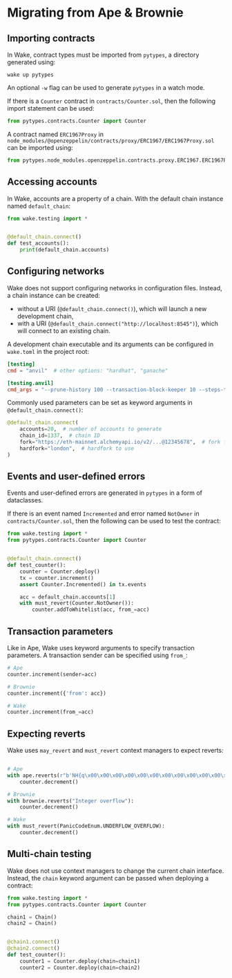 # Migrating from Ape & Brownie

## Importing contracts

In Wake, contract types must be imported from `pytypes`, a directory generated using:

```shell
wake up pytypes
```

An optional `-w` flag can be used to generate `pytypes` in a watch mode.

If there is a `Counter` contract in `contracts/Counter.sol`, then the following import statement can be used:

```python
from pytypes.contracts.Counter import Counter
```

A contract named `ERC1967Proxy` in `node_modules/@openzeppelin/contracts/proxy/ERC1967/ERC1967Proxy.sol` can be imported using:

```python
from pytypes.node_modules.openzeppelin.contracts.proxy.ERC1967.ERC1967Proxy import ERC1967Proxy
```

## Accessing accounts

In Wake, accounts are a property of a chain. With the default chain instance named `default_chain`:

```python
from wake.testing import *


@default_chain.connect()
def test_accounts():
    print(default_chain.accounts)
```

## Configuring networks

Wake does not support configuring networks in configuration files. Instead, a chain instance can be created:

- without a URI (`@default_chain.connect()`), which will launch a new development chain,
- with a URI (`@default_chain.connect("http://localhost:8545")`), which will connect to an existing chain.

A development chain executable and its arguments can be configured in `wake.toml` in the project root:

```toml title="wake.toml"
[testing]
cmd = "anvil"  # other options: "hardhat", "ganache"

[testing.anvil]
cmd_args = "--prune-history 100 --transaction-block-keeper 10 --steps-tracing --silent"
```

Commonly used parameters can be set as keyword arguments in `@default_chain.connect()`:

```python
@default_chain.connect(
    accounts=20,  # number of accounts to generate
    chain_id=1337,  # chain ID
    fork="https://eth-mainnet.alchemyapi.io/v2/...@12345678",  # fork from a block
    hardfork="london",  # hardfork to use
)
```

## Events and user-defined errors

Events and user-defined errors are generated in `pytypes` in a form of dataclasses.

If there is an event named `Incremented` and error named `NotOwner` in `contracts/Counter.sol`, then the following can be used to test the contract:

```python
from wake.testing import *
from pytypes.contracts.Counter import Counter


@default_chain.connect()
def test_counter():
    counter = Counter.deploy()
    tx = counter.increment()
    assert Counter.Incremented() in tx.events

    acc = default_chain.accounts[1]
    with must_revert(Counter.NotOwner()):
        counter.addToWhitelist(acc, from_=acc)
```

## Transaction parameters

Like in Ape, Wake uses keyword arguments to specify transaction parameters. A transaction sender can be specified using `from_`:

```python
# Ape
counter.increment(sender=acc)

# Brownie
counter.increment({'from': acc})

# Wake
counter.increment(from_=acc)
```

## Expecting reverts

Wake uses `may_revert` and `must_revert` context managers to expect reverts:

```python

# Ape
with ape.reverts(r"b'NH{q\x00\x00\x00\x00\x00\x00\x00\x00\x00\x00\x00\x00\x00\x00\x00\x00\x00\x00\x00\x00\x00\x00\x00\x00\x00\x00\x00\x00\x00\x00\x00\x11'"):
    counter.decrement()

# Brownie
with brownie.reverts("Integer overflow"):
    counter.decrement()

# Wake
with must_revert(PanicCodeEnum.UNDERFLOW_OVERFLOW):
    counter.decrement()
```

## Multi-chain testing

Wake does not use context managers to change the current chain interface. Instead, the `chain` keyword argument can be passed when deploying a contract:

```python
from wake.testing import *
from pytypes.contracts.Counter import Counter

chain1 = Chain()
chain2 = Chain()


@chain1.connect()
@chain2.connect()
def test_counter():
    counter1 = Counter.deploy(chain=chain1)
    counter2 = Counter.deploy(chain=chain2)
```

